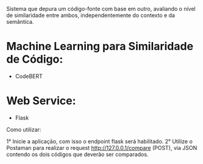 Sistema que depura um código-fonte com base em outro, avaliando o nível de similaridade entre ambos, independentemente do contexto e da semântica.

# Machine Learning para Similaridade de Código:
- CodeBERT
# Web Service:
- Flask
  
Como utilizar:

1° Inicie a aplicação, com isso o endpoint flask será habilitado.
2° Utilize o Postaman para realizar o request http://127.0.0.1/compare (POST), via JSON contendo os dois códigos que deverão ser comparados.
